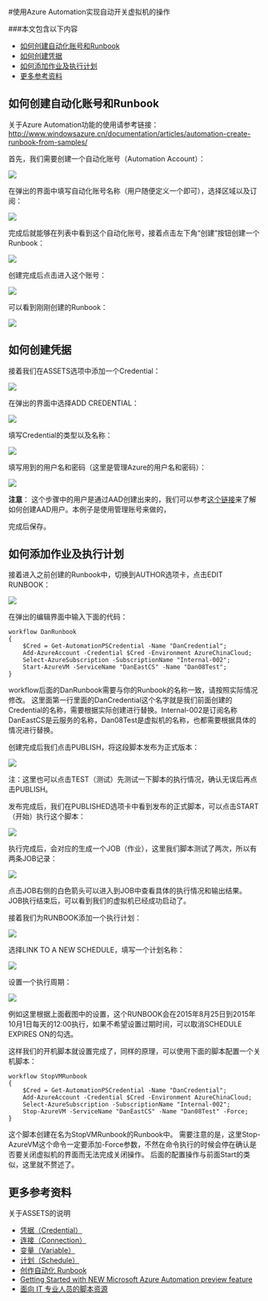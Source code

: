 <properties 
	pageTitle="使用Azure Automation实现自动开关虚拟机的操作" 
	description="本页介绍如何使用Azure Automation实现自动开关虚拟机的操作。" 
	services="automation" 
	documentationCenter="" 
	authors=""
	manager="" 
	editor=""/>
<tags ms.service="automation" ms.date="" wacn.date="12/29/2015"/>

#使用Azure Automation实现自动开关虚拟机的操作
 
###本文包含以下内容

- [如何创建自动化账号和Runbook](#create)
- [如何创建凭据](#certification)
- [如何添加作业及执行计划](#scheduler)
- [更多参考资料](#resource)
 
## <a id="create"></a>如何创建自动化账号和Runbook
 
关于Azure Automation功能的使用请参考链接：
http://www.windowsazure.cn/documentation/articles/automation-create-runbook-from-samples/
 
首先，我们需要创建一个自动化账号（Automation Account）：

![](./media/aog-automation-how-to-turn-on-off-vm/create-automation-account.jpg) 

在弹出的界面中填写自动化账号名称（用户随便定义一个即可），选择区域以及订阅：

![](./media/aog-automation-how-to-turn-on-off-vm/create-automation-account-step2.jpg) 

完成后就能够在列表中看到这个自动化账号，接着点击左下角“创建”按钮创建一个Runbook：

![](./media/aog-automation-how-to-turn-on-off-vm/create-autionmation-runbook.jpg)  

创建完成后点击进入这个账号：

![](./media/aog-automation-how-to-turn-on-off-vm/entry-automation.jpg) 

可以看到刚刚创建的Runbook：

![](./media/aog-automation-how-to-turn-on-off-vm/runbook-list.jpg) 

## <a id="certification"></a>如何创建凭据
 
接着我们在ASSETS选项中添加一个Credential：

![](./media/aog-automation-how-to-turn-on-off-vm/create-credential.jpg) 

在弹出的界面中选择ADD CREDENTIAL：

![](./media/aog-automation-how-to-turn-on-off-vm/select-credential-type.jpg)  

填写Credential的类型以及名称：

![](./media/aog-automation-how-to-turn-on-off-vm/define-credential.jpg)  

填写用到的用户名和密码（这里是管理Azure的用户名和密码）：

![](./media/aog-automation-how-to-turn-on-off-vm/define-credential-name-password.jpg)

**注意**： 这个步骤中的用户是通过AAD创建出来的，我们可以参考[这个链接](https://msdn.microsoft.com/library/azure/hh967632.aspx)来了解如何创建AAD用户。本例子是使用管理账号来做的， 

完成后保存。
 
## <a id="scheduler"></a>如何添加作业及执行计划
 
接着进入之前创建的Runbook中，切换到AUTHOR选项卡，点击EDIT RUNBOOK：

![](./media/aog-automation-how-to-turn-on-off-vm/edit-runbook.jpg)   

在弹出的编辑界面中输入下面的代码：

	workflow DanRunbook
	{
	    $Cred = Get-AutomationPSCredential -Name "DanCredential"; 
	    Add-AzureAccount -Credential $Cred -Environment AzureChinaCloud;
	    Select-AzureSubscription -SubscriptionName "Internal-002";    
	    Start-AzureVM -ServiceName "DanEastCS" -Name "Dan08Test";
	}

workflow后面的DanRunbook需要与你的Runbook的名称一致，请按照实际情况修改。
这里面第一行里面的DanCredential这个名字就是我们前面创建的Credential的名称，需要根据实际创建进行替换。Internal-002是订阅名称DanEastCS是云服务的名称，Dan08Test是虚拟机的名称，也都需要根据具体的情况进行替换。
 
创建完成后我们点击PUBLISH，将这段脚本发布为正式版本：

![](./media/aog-automation-how-to-turn-on-off-vm/publish-runbook.jpg)
 
注：这里也可以点击TEST（测试）先测试一下脚本的执行情况，确认无误后再点击PUBLISH。

发布完成后，我们在PUBLISHED选项卡中看到发布的正式脚本，可以点击START（开始）执行这个脚本：
 
![](./media/aog-automation-how-to-turn-on-off-vm/start-runbook.jpg)

执行完成后，会对应的生成一个JOB（作业），这里我们脚本测试了两次，所以有两条JOB记录：

![](./media/aog-automation-how-to-turn-on-off-vm/runbook-result.jpg)

点击JOB右侧的白色箭头可以进入到JOB中查看具体的执行情况和输出结果。
JOB执行结束后，可以看到我们的虚拟机已经成功启动了。
 
接着我们为RUNBOOK添加一个执行计划：

![](./media/aog-automation-how-to-turn-on-off-vm/create-shedule.jpg)
 
选择LINK TO A NEW SCHEDULE，填写一个计划名称：

![](./media/aog-automation-how-to-turn-on-off-vm/config-schedule.jpg) 

设置一个执行周期：

![](./media/aog-automation-how-to-turn-on-off-vm/config-shedule-detail.jpg)

例如这里根据上面截图中的设置，这个RUNBOOK会在2015年8月25日到2015年10月1日每天的12:00执行，如果不希望设置过期时间，可以取消SCHEDULE EXPIRES ON的勾选。
 
这样我们的开机脚本就设置完成了，同样的原理，可以使用下面的脚本配置一个关机脚本：

	workflow StopVMRunbook
	{
	    $Cred = Get-AutomationPSCredential -Name "DanCredential"; 
	    Add-AzureAccount -Credential $Cred -Environment AzureChinaCloud;
	    Select-AzureSubscription -SubscriptionName "Internal-002";	    
	    Stop-AzureVM -ServiceName "DanEastCS" -Name "Dan08Test" -Force;
	}
这个脚本创建在名为StopVMRunbook的Runbook中。
需要注意的是，这里Stop-AzureVM这个命令一定要添加-Force参数，不然在命令执行的时候会停在确认是否要关闭虚拟机的界面而无法完成关闭操作。
后面的配置操作与前面Start的类似，这里就不赘述了。
 
## <a id="resource"></a>更多参考资料

关于ASSETS的说明

- [凭据（Credential）](https://technet.microsoft.com/zh-cn/library/dn919926.aspx)
- [连接（Connection）](https://technet.microsoft.com/zh-cn/library/dn919922.aspx)
- [变量（Variable）](https://technet.microsoft.com/zh-cn/library/dn919925.aspx)
- [计划（Schedule）](https://technet.microsoft.com/zh-cn/library/dn919914.aspx)
- [创作自动化 Runbook](https://technet.microsoft.com/zh-cn/library/dn469262.aspx)
- [Getting Started with NEW Microsoft Azure Automation preview feature](http://blogs.technet.com/b/keithmayer/archive/2014/04/04/step-by-step-getting-started-with-windows-azure-automation.aspx)
- [面向 IT 专业人员的脚本资源](https://gallery.technet.microsoft.com/scriptcenter/site/search?f%5B0%5D.Type=User&f%5B0%5D.Value=SC%20Automation%20Product%20Team&f%5B0%5D.Text=SC%20Automation%20Product%20Team&f%5B1%5D.Type=RootCategory&f%5B1%5D.Value=WindowsAzure&f%5B1%5D.Text=Windows%20Azure)
